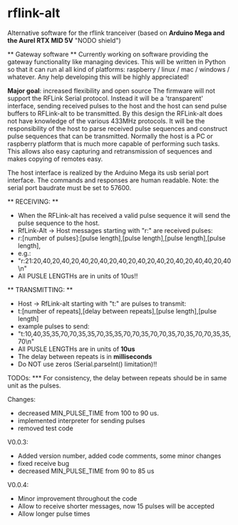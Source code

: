 # rflink-alt
Alternative software for the rflink tranceiver (based on **Arduino Mega and the Aurel RTX MID 5V** "NODO shield")

** Gateway software **
Currently working on software providing the gateway functionality like managing devices. This will be written in Python so that it can run al all kind of platforms: raspberry / linux / mac / windows / whatever. Any help developing this will be highly appreciated! 

**Major goal**: increased flexibility and open source
The firmware will not support the RFLink Serial protocol. Instead it will be a 'transparent' interface, sending received pulses to the host and the host can send pulse buffers to RFLink-alt to be transmitted. 
By this design the RFLink-alt does not have knowledge of the various 433MHz protocols. It will be the responsibility of the host to parse received pulse sequences and construct pulse sequences that can be transmitted.
Normally the host is a PC or raspberry platform that is much more capable of performing such tasks.
This allows also easy capturing and retransmission of sequences and makes copying of remotes easy.

The host interface is realized by the Arduino Mega its usb serial port interface. The commands and responses are human readable.
Note: the serial port baudrate must be set to 57600. 

** RECEIVING: **
- When the RFLink-alt has received a valid pulse sequence it will send the pulse sequence to the host.
- RfLink-Alt -> Host messages  starting with "r:" are received pulses:
- r:[number of pulses]:[pulse length],[pulse length],[pulse length],[pulse length],
- e.g.:
- "r:21:20,40,20,40,20,40,20,40,20,40,20,40,20,40,20,40,20,40,40,20,40\n"
- All PUSLE LENGTHs are in units of 10us!!

** TRANSMITTING: **
- Host -> RfLink-alt  starting with "t:" are pulses to transmit:
- t:[number of repeats],[delay between repeats],[pulse length],[pulse length]
- example pulses to send:
- "t:10,40,35,35,70,70,35,35,70,35,35,70,70,35,70,70,35,70,35,70,70,35,35,70\n"
- All PUSLE LENGTHs are in units of **10us**
- The delay between repeats is in **milliseconds**
- Do NOT use zeros (Serial.parseInt() limitation)!!

TODOs:
***  For consistency, the delay between repeats should be in same unit as the pulses.

Changes:
- decreased MIN_PULSE_TIME from 100 to 90 us.
- implemented interpreter for sending pulses
- removed test code

V0.0.3:  
- Added version number, added code comments, some minor changes
- fixed receive bug
- decreased MIN_PULSE_TIME from 90 to 85 us

V0.0.4:  
- Minor improvement throughout the code
- Allow to receive shorter messages, now 15 pulses will be accepted
- Allow longer pulse times
